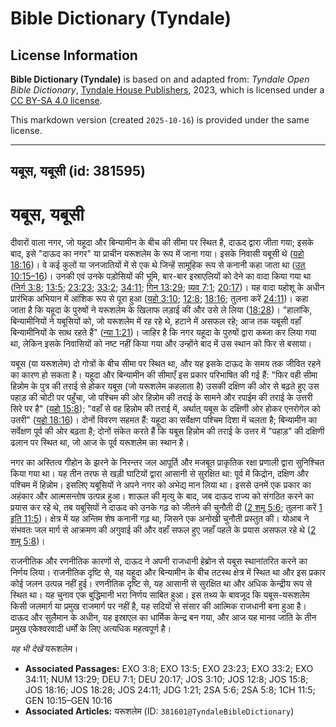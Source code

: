 # Bible Dictionary (Tyndale)

## License Information

**Bible Dictionary (Tyndale)** is based on and adapted from: _Tyndale Open Bible Dictionary_, [Tyndale House Publishers](https://tyndaleopenresources.com/), 2023, which is licensed under a [CC BY-SA 4.0 license](https://creativecommons.org/licenses/by-sa/4.0/legalcode.en).

This markdown version (created `2025-10-16`) is provided under the same license.



--------------------------------

## यबूस, यबूसी (id: 381595)

यबूस, यबूसी
===========

दीवारों वाला नगर, जो यहूदा और बिन्यामीन के बीच की सीमा पर स्थित है, दाऊद द्वारा जीता गया; इसके बाद, इसे "दाऊद का नगर" या प्राचीन यरूशलेम के रूप में जाना गया। इसके निवासी यबूसी थे ([यहो 18:16](https://ref.ly/Josh18:16))। वे कई कुलों या जनजातियों में से एक थे जिन्हें सामूहिक रूप से कनानी कहा जाता था ([उत् 10:15–16](https://ref.ly/Gen10:15-Gen10:16))। उनकी एवं उनके पड़ोसियों की भूमि, बार\-बार इस्राएलियों को देने का वादा किया गया था ([निर्ग 3:8](https://ref.ly/Exod3:8); [13:5](https://ref.ly/Exod13:5); [23:23](https://ref.ly/Exod23:23); [33:2](https://ref.ly/Exod33:2); [34:11](https://ref.ly/Exod34:11); [गिन 13:29](https://ref.ly/Num13:29); [व्यव 7:1](https://ref.ly/Deut7:1); [20:17](https://ref.ly/Deut20:17))। यह वादा यहोशू के अधीन प्रारंभिक अभियान में आंशिक रूप से पूरा हुआ ([यहो 3:10](https://ref.ly/Josh3:10); [12:8](https://ref.ly/Josh12:8); [18:16](https://ref.ly/Josh18:16); तुलना करें [24:11](https://ref.ly/Josh24:11))। कहा जाता है कि यहूदा के पुरुषों ने यरूशलेम के खिलाफ लड़ाई की और उसे ले लिया ([18:28](https://ref.ly/Josh18:28))। "हालांकि, बिन्यामीनियों ने यबूसियों को, जो यरूशलेम में रह रहे थे, हटाने में असफल रहे; आज तक यबूसी वहाँ बिन्यामीनियों के साथ रहते हैं" ([न्या 1:21](https://ref.ly/Judg1:21))। जाहिर है कि नगर यहूदा के पुरुषों द्वारा कब्जा कर लिया गया था, लेकिन इसके निवासियों को नष्ट नहीं किया गया और उन्होंने बाद में उस स्थान को फिर से बसाया।

यबूस (या यरूशलेम) दो गोत्रों के बीच सीमा पर स्थित था, और यह इसके दाऊद के समय तक जीवित रहने का कारण हो सकता है। यहूदा और बिन्यामीन की सीमाएँ इस प्रकार परिभाषित की गई हैं: "फिर वही सीमा हिन्नोम के पुत्र की तराई से होकर यबूस (जो यरूशलेम कहलाता है) उसकी दक्षिण की ओर से बढ़ते हुए उस पहाड़ की चोटी पर पहुँचा, जो पश्चिम की ओर हिन्नोम की तराई के सामने और रपाईम की तराई के उत्तरी सिरे पर है" ([यहो 15:8](https://ref.ly/Josh15:8)); "वहाँ से वह हिन्नोम की तराई में, अर्थात् यबूस के दक्षिणी ओर होकर एनरोगेल को उतरी" ([यहो 18:16](https://ref.ly/Josh18:16))। दोनों विवरण सहमत हैं: यहूदा का सर्वेक्षण पश्चिम दिशा में चलता है; बिन्यामीन का सर्वेक्षण पूर्व की ओर बढ़ता है; दोनों संकेत करते हैं कि यबूस हिन्नोम की तराई के उत्तर में "पहाड़" की दक्षिणी ढलान पर स्थित था, जो आज के पूर्व यरूशलेम का स्थान है।

नगर का अस्तित्व गीहोन के झरने के निरन्तर जल आपूर्ति और मजबूत प्राकृतिक रक्षा प्रणाली द्वारा सुनिश्चित किया गया था। यह तीन तरफ से खड़ी घाटियों द्वारा आसानी से सुरक्षित था: पूर्व में किद्रोन, दक्षिण और पश्चिम में हिन्नोम। इसलिए यबूसियों ने अपने नगर को अभेद्य मान लिया था। इससे उनमें एक प्रकार का अहंकार और आत्मसन्तोष उत्पन्न हुआ। शाऊल की मृत्यु के बाद, जब दाऊद राज्य को संगठित करने का प्रयास कर रहे थे, तब यबूसियों ने दाऊद को उनके गढ़ को जीतने की चुनौती दी ([2 शमू 5:6](https://ref.ly/2Sam5:6); तुलना करें [1 इति 11:5](https://ref.ly/1Chr11:5))। क्षेत्र में यह अन्तिम शेष कनानी गढ़ था, जिसने एक अनोखी चुनौती प्रस्तुत की। योआब ने संभवतः जल मार्ग से आक्रमण की अगुवाई की और वहाँ सफल हुए जहाँ पहले के प्रयास असफल रहे थे ([2 शमू 5:8](https://ref.ly/2Sam5:8))।

राजनीतिक और रणनीतिक कारणों से, दाऊद ने अपनी राजधानी हेब्रोन से यबूस स्थानांतरित करने का निर्णय लिया। राजनीतिक दृष्टि से, यह यहूदा और बिन्यामीन के बीच तटस्थ क्षेत्र में स्थित था और इस प्रकार कोई जलन उत्पन्न नहीं हुई। रणनीतिक दृष्टि से, यह आसानी से सुरक्षित था और अधिक केन्द्रीय रूप से स्थित था। यह चुनाव एक बुद्धिमानी भरा निर्णय साबित हुआ। इस तथ्य के बावजूद कि यबूस\-यरूशलेम किसी जलमार्ग या प्रमुख राजमार्ग पर नहीं है, यह सदियों से संसार की आत्मिक राजधानी बना हुआ है। दाऊद और सुलैमान के अधीन, यह इस्राएल का धार्मिक केन्द्र बन गया, और आज यह मानव जाति के तीन प्रमुख एकेश्वरवादी धर्मों के लिए अत्यधिक महत्वपूर्ण है।

*यह भी देखें* यरूशलेम।

* **Associated Passages:** EXO 3:8; EXO 13:5; EXO 23:23; EXO 33:2; EXO 34:11; NUM 13:29; DEU 7:1; DEU 20:17; JOS 3:10; JOS 12:8; JOS 15:8; JOS 18:16; JOS 18:28; JOS 24:11; JDG 1:21; 2SA 5:6; 2SA 5:8; 1CH 11:5; GEN 10:15–GEN 10:16
* **Associated Articles:** यरूशलेम (ID: `381601@TyndaleBibleDictionary`)

